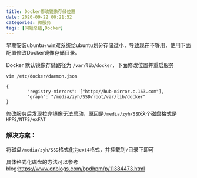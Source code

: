 ```yaml
---
title: Docker修改镜像存储位置
date: 2020-09-22 00:21:52
categories: 微服务
tags: [问题总结,Docker]
---
```


早期安装ubuntu+win双系统给ubuntu划分存储过小，导致现在不够用，使用下面配置修改Docker镜像存储目录。

Docker 默认镜像存储路径为 `/var/lib/docker`，下面修改位置并重启服务

```
vim /etc/docker/daemon.json

{
        "registry-mirrors": ["http://hub-mirror.c.163.com"],
        "graph": "/media/zyh/SSD/root/var/lib/docker"
}

```


修改服务后发现拉完镜像无法启动，原因是`/media/zyh/SSD`这个磁盘格式是`HPFS/NTFS/exFAT`

### 解决方案：

将磁盘`/media/zyh/SSD`格式化为`ext4`格式，并挂载到`/`目录下即可

具体格式化磁盘的方法可以参考blog:https://www.cnblogs.com/bpdhpm/p/11384473.html
